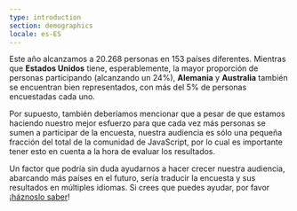 ```yaml
---
type: introduction
section: demographics
locale: es-ES
---
```


Este año alcanzamos a 20.268 personas en 153 países diferentes. Mientras que **Estados Unidos** tiene, esperablemente, la mayor proporción de personas participando (alcanzando un 24%), **Alemania** y **Australia** también se encuentran bien representados, con más del 5% de personas encuestadas cada uno.

Por supuesto, también deberíamos mencionar que a pesar de que estamos haciendo nuestro mejor esfuerzo para que cada vez más personas se sumen a participar de la encuesta, nuestra audiencia es sólo una pequeña fracción del total de la comunidad de JavaScript, por lo cual es importante tener esto en cuenta a la hora de evaluar los resultados.

Un factor que podría sin duda ayudarnos a hacer crecer nuestra audiencia, abarcando más países en el futuro, sería traducir la encuesta y sus resultados en múltiples idiomas. Si crees que puedes ayudar, por favor ¡[háznoslo saber](https://github.com/StateOfJS/StateOfJS/issues/87)!
